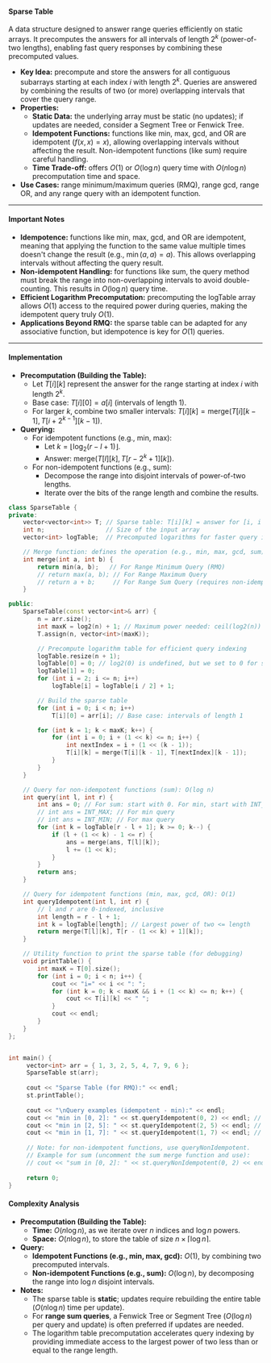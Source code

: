 #### **Sparse Table**
A data structure designed to answer range queries efficiently on static arrays. It precomputes the answers for all intervals of length $2^k$ (power-of-two lengths), enabling fast query responses by combining these precomputed values.
- **Key Idea:** precompute and store the answers for all contiguous subarrays starting at each index $i$ with length $2^k$. Queries are answered by combining the results of two (or more) overlapping intervals that cover the query range.
- **Properties:**
    - **Static Data:** the underlying array must be static (no updates); if updates are needed, consider a Segment Tree or Fenwick Tree.
    - **Idempotent Functions:** functions like min, max, gcd, and OR are idempotent ($f(x, x) = x$), allowing overlapping intervals without affecting the result. Non-idempotent functions (like sum) require careful handling.
    - **Time Trade-off:** offers $O(1)$ or $O(\log n)$ query time with $O(n \log n)$ precomputation time and space.
- **Use Cases:** range minimum/maximum queries (RMQ), range gcd, range OR, and any range query with an idempotent function.

<hr class="hr-light" />

#### **Important Notes**
- **Idempotence:** functions like min, max, gcd, and OR are idempotent, meaning that applying the function to the same value multiple times doesn't change the result (e.g., $\min(a, a) = a$). This allows overlapping intervals without affecting the query result.
- **Non-idempotent Handling:** for functions like sum, the query method must break the range into non-overlapping intervals to avoid double-counting. This results in $O(\log n)$ query time.
- **Efficient Logarithm Precomputation:** precomputing the $\text{logTable}$ array allows $O(1)$ access to the required power during queries, making the idempotent query truly $O(1)$.
- **Applications Beyond RMQ:** the sparse table can be adapted for any associative function, but idempotence is key for $O(1)$ queries.

---

#### **Implementation**
- **Precomputation (Building the Table):**
    - Let $T[i][k]$ represent the answer for the range starting at index $i$ with length $2^k$.
    - Base case: $T[i][0] = a[i]$ (intervals of length 1).
    - For larger $k$, combine two smaller intervals: $T[i][k] = \text{merge}(T[i][k-1], T[i + 2^{k-1}][k-1])$.
- **Querying:**
    - For idempotent functions (e.g., min, max):
        - Let $k = \lfloor \log_2(r - l + 1) \rfloor$.
        - Answer: $\text{merge}(T[l][k], T[r - 2^k + 1][k])$.
    - For non-idempotent functions (e.g., sum):
        - Decompose the range into disjoint intervals of power-of-two lengths.
        - Iterate over the bits of the range length and combine the results.

```cpp
class SparseTable {
private:
    vector<vector<int>> T; // Sparse table: T[i][k] = answer for [i, i + 2^k - 1]
    int n;                 // Size of the input array
    vector<int> logTable;  // Precomputed logarithms for faster query indexing

    // Merge function: defines the operation (e.g., min, max, gcd, sum)
    int merge(int a, int b) {
        return min(a, b);   // For Range Minimum Query (RMQ)
        // return max(a, b); // For Range Maximum Query
        // return a + b;     // For Range Sum Query (requires non-idempotent handling)
    }

public:
    SparseTable(const vector<int>& arr) {
        n = arr.size();
        int maxK = log2(n) + 1; // Maximum power needed: ceil(log2(n))
        T.assign(n, vector<int>(maxK));

        // Precompute logarithm table for efficient query indexing
        logTable.resize(n + 1);
        logTable[0] = 0; // log2(0) is undefined, but we set to 0 for safety
        logTable[1] = 0;
        for (int i = 2; i <= n; i++)
            logTable[i] = logTable[i / 2] + 1;

        // Build the sparse table
        for (int i = 0; i < n; i++)
            T[i][0] = arr[i]; // Base case: intervals of length 1

        for (int k = 1; k < maxK; k++) {
            for (int i = 0; i + (1 << k) <= n; i++) {
                int nextIndex = i + (1 << (k - 1));
                T[i][k] = merge(T[i][k - 1], T[nextIndex][k - 1]);
            }
        }
    }

    // Query for non-idempotent functions (sum): O(log n)
    int query(int l, int r) {
        int ans = 0; // For sum: start with 0. For min, start with INT_MAX; for max, INT_MIN.
        // int ans = INT_MAX; // For min query
        // int ans = INT_MIN; // For max query
        for (int k = logTable[r - l + 1]; k >= 0; k--) {
            if (l + (1 << k) - 1 <= r) {
                ans = merge(ans, T[l][k]);
                l += (1 << k);
            }
        }
        return ans;
    }

    // Query for idempotent functions (min, max, gcd, OR): O(1)
    int queryIdempotent(int l, int r) {
        // l and r are 0-indexed, inclusive
        int length = r - l + 1;
        int k = logTable[length]; // Largest power of two <= length
        return merge(T[l][k], T[r - (1 << k) + 1][k]);
    }

    // Utility function to print the sparse table (for debugging)
    void printTable() {
        int maxK = T[0].size();
        for (int i = 0; i < n; i++) {
            cout << "i=" << i << ": ";
            for (int k = 0; k < maxK && i + (1 << k) <= n; k++) {
                cout << T[i][k] << " ";
            }
            cout << endl;
        }
    }
};


int main() {
	 vector<int> arr = { 1, 3, 2, 5, 4, 7, 9, 6 };
	 SparseTable st(arr);
	
	 cout << "Sparse Table (for RMQ):" << endl;
	 st.printTable();
	
	 cout << "\nQuery examples (idempotent - min):" << endl;
	 cout << "min in [0, 2]: " << st.queryIdempotent(0, 2) << endl; // min(1,3,2)=1
	 cout << "min in [2, 5]: " << st.queryIdempotent(2, 5) << endl; // min(2,5,4,7)=2
	 cout << "min in [1, 7]: " << st.queryIdempotent(1, 7) << endl; // min(3,2,5,4,7,9,6)=2
	 
	 // Note: for non-idempotent functions, use queryNonIdempotent.
     // Example for sum (uncomment the sum merge function and use):
     // cout << "sum in [0, 2]: " << st.queryNonIdempotent(0, 2) << endl; // 1+3+2=6
	 
	 return 0;
}
```

#### **Complexity Analysis**
- **Precomputation (Building the Table):**
    - **Time:** $O(n \log n)$, as we iterate over $n$ indices and $\log n$ powers.
    - **Space:** $O(n \log n)$, to store the table of size $n \times \lceil \log n \rceil$.
- **Query:**
    - **Idempotent Functions (e.g., min, max, gcd):** $O(1)$, by combining two precomputed intervals.
    - **Non-idempotent Functions (e.g., sum):** $O(\log n)$, by decomposing the range into $\log n$ disjoint intervals.
- **Notes:**
    - The sparse table is **static**; updates require rebuilding the entire table ($O(n \log n)$ time per update).
    - For **range sum queries**, a Fenwick Tree or Segment Tree ($O(\log n)$ per query and update) is often preferred if updates are needed.
    - The logarithm table precomputation accelerates query indexing by providing immediate access to the largest power of two less than or equal to the range length.